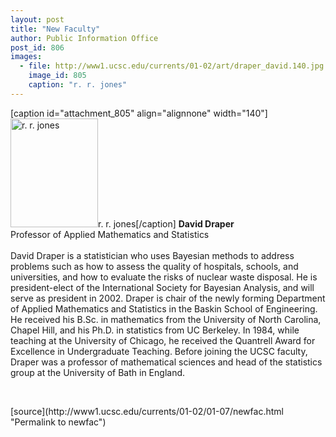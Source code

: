 ```yaml
---
layout: post
title: "New Faculty"
author: Public Information Office
post_id: 806
images:
  - file: http://www1.ucsc.edu/currents/01-02/art/draper_david.140.jpg
    image_id: 805
    caption: "r. r. jones"
---
```


[caption id="attachment_805" align="alignnone" width="140"]<a href="http://localhost/mysite/wp-content/uploads/2002/01/draper_david.140.jpg"><img class="size-full wp-image-805" src="http://localhost/mysite/wp-content/uploads/2002/01/draper_david.140.jpg" alt="r. r. jones" width="140" height="174" /></a>r. r. jones[/caption]
<b>David Draper<br></b>Professor of Applied Mathematics and Statistics<br>
<br>
David Draper is a statistician who uses Bayesian methods to address problems such as how to assess the quality of hospitals, schools, and universities, and how to evaluate the risks of nuclear waste disposal. He is president-elect of the International Society for Bayesian Analysis, and will serve as president in 2002. Draper is chair of the newly forming Department of Applied Mathematics and Statistics in the Baskin School of Engineering. He received his B.Sc. in mathematics from the University of North Carolina, Chapel Hill, and his Ph.D. in statistics from UC Berkeley. In 1984, while teaching at the University of Chicago, he received the Quantrell Award for Excellence in Undergraduate Teaching. Before joining the UCSC faculty, Draper was a professor of mathematical sciences and head of the statistics group at the University of Bath in England.
<p>

  <br>
  </p>
[source](http://www1.ucsc.edu/currents/01-02/01-07/newfac.html "Permalink to newfac")
